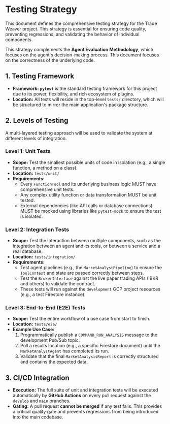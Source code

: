 # Testing Strategy

This document defines the comprehensive testing strategy for the Trade Weaver project. This strategy is essential for ensuring code quality, preventing regressions, and validating the behavior of individual components.

This strategy complements the **Agent Evaluation Methodology**, which focuses on the agent's decision-making process. This document focuses on the correctness of the underlying code.

## 1. Testing Framework

-   **Framework:** **`pytest`** is the standard testing framework for this project due to its power, flexibility, and rich ecosystem of plugins.
-   **Location:** All tests will reside in the top-level `tests/` directory, which will be structured to mirror the main application's package structure.

## 2. Levels of Testing

A multi-layered testing approach will be used to validate the system at different levels of integration.

### Level 1: Unit Tests

-   **Scope:** Test the smallest possible units of code in isolation (e.g., a single function, a method on a class).
-   **Location:** `tests/unit/`
-   **Requirements:**
    -   Every `FunctionTool` and its underlying business logic MUST have comprehensive unit tests.
    -   Any complex utility function or data transformation MUST be unit tested.
    -   External dependencies (like API calls or database connections) MUST be mocked using libraries like `pytest-mock` to ensure the test is isolated.

### Level 2: Integration Tests

-   **Scope:** Test the interaction between multiple components, such as the integration between an agent and its tools, or between a service and a real database.
-   **Location:** `tests/integration/`
-   **Requirements:**
    -   Test agent pipelines (e.g., the `MarketAnalystPipeline`) to ensure the `ToolContext` and state are passed correctly between steps.
    -   Test the `BrokerInterface` against the live paper trading APIs (IBKR and others) to validate the contract.
    -   These tests will run against the `development` GCP project resources (e.g., a test Firestore instance).

### Level 3: End-to-End (E2E) Tests

-   **Scope:** Test the entire workflow of a use case from start to finish.
-   **Location:** `tests/e2e/`
-   **Example Use Case:**
    1.  Programmatically publish a `COMMAND_RUN_ANALYSIS` message to the development Pub/Sub topic.
    2.  Poll a results location (e.g., a specific Firestore document) until the `MarketAnalystAgent` has completed its run.
    3.  Validate that the final `MarketAnalysisReport` is correctly structured and contains the expected data.

## 3. CI/CD Integration

-   **Execution:** The full suite of unit and integration tests will be executed automatically by **GitHub Actions** on every pull request against the `develop` and `main` branches.
-   **Gating:** A pull request **cannot be merged** if any test fails. This provides a critical quality gate and prevents regressions from being introduced into the main codebase.
